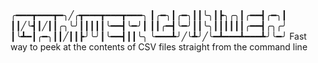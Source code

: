 # 
╭━━━┳━━━┳━╮╱╭┳━━━┳━━━┳━━━╮
┃╭━╮┃╭━╮┃┃╰╮┃┣╮╭╮┃╭━━┫╭━╮┃
┃┃╱╰┫┃╱┃┃╭╮╰╯┃┃┃┃┃╰━━┫╰━╯┃
┃┃╭━┫╰━╯┃┃╰╮┃┃┃┃┃┃╭━━┫╭╮╭╯
┃╰┻━┃╭━╮┃┃╱┃┃┣╯╰╯┃╰━━┫┃┃╰╮
╰━━━┻╯╱╰┻╯╱╰━┻━━━┻━━━┻╯╰━╯
Fast way to peek at the contents of CSV files straight from the command line

